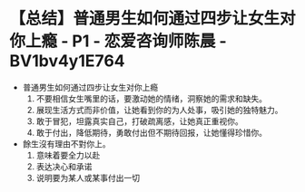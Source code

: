 # 【总结】普通男生如何通过四步让女生对你上瘾 - P1 - 恋爱咨询师陈晨 - BV1bv4y1E764

-   普通男生如何通过四步让女生对你上瘾
    1.  不要相信女生嘴里的话，要激动她的情绪，洞察她的需求和缺失。
    2.  展现生活方式而非价值，让她看到你的为人处事，吸引她的独特魅力。
    3.  敢于冒犯，坦露真实自己，打破疏离感，让她真正重视你。
    4.  敢于付出，降低期待，勇敢付出但不期待回报，让她懂得珍惜你。
-   餘生沒有理由不對你上。
    1.  意味着要全力以赴
    2.  表达决心和承诺
    3.  说明要为某人或某事付出一切